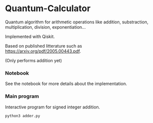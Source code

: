 # Quantum-Calculator
Quantum algorithm for arithmetic operations like addition, substraction, multiplication, division, exponentiation...

Implemented with Qiskit.

Based on published litterature such as https://arxiv.org/pdf/2005.00443.pdf.

(Only performs addition yet)

### Notebook
See the notebook for more details about the implementation.

### Main program
Interactive program for signed integer addition.

`python3 adder.py`
